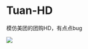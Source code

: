 # Tuan-HD
模仿美团的团购HD，有点点bug



![](https://github.com/lijs11/Tuan-HD/blob/master/%E5%9B%A2%E8%B4%ADHD-KK/Classes/Other/Screen/tuan.gif)
